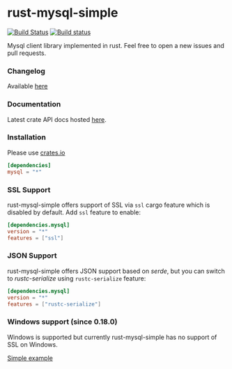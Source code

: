 rust-mysql-simple
=================
[![Build Status](https://travis-ci.org/blackbeam/rust-mysql-simple.png?branch=master)](https://travis-ci.org/blackbeam/rust-mysql-simple) [![Build status](https://ci.appveyor.com/api/projects/status/4te7c9q4tlmwvof0/branch/master?svg=true)](https://ci.appveyor.com/project/blackbeam/rust-mysql-simple/branch/master)

Mysql client library implemented in rust. Feel free to open a new issues and pull requests.

### Changelog
Available [here](https://github.com/blackbeam/rust-mysql-simple/releases)

### Documentation
Latest crate API docs hosted [here](http://blackbeam.org/doc/mysql/index.html).

### Installation
Please use [crates.io](https://crates.io/crates/mysql)

```toml
[dependencies]
mysql = "*"
```

### SSL Support

rust-mysql-simple offers support of SSL via `ssl` cargo feature which is disabled by default.
Add `ssl` feature to enable:

```toml
[dependencies.mysql]
version = "*"
features = ["ssl"]
```

### JSON Support

rust-mysql-simple offers JSON support based on *serde*, but you can switch to *rustc-serialize* using `rustc-serialize`
feature:

```toml
[dependencies.mysql]
version = "*"
features = ["rustc-serialize"]
```

### Windows support (since 0.18.0)
Windows is supported but currently rust-mysql-simple has no support of SSL on Windows.

[Simple example](http://blackbeam.org/doc/mysql/index.html#example)
